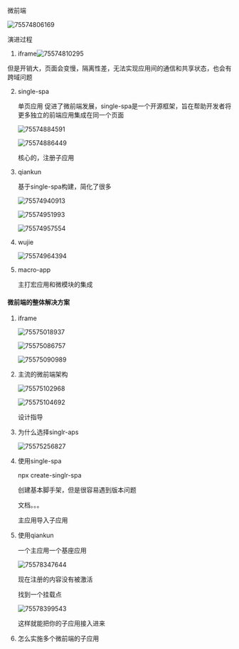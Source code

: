 微前端

![75574806169](C:\Users\zxh\Desktop\前端\前端工程化\微前端.assets\1755748061690.png)



演进过程

1. iframe![75574810295](C:\Users\zxh\Desktop\前端\前端工程化\微前端.assets\1755748102951.png)

但是开销大，页面会变慢，隔离性差，无法实现应用间的通信和共享状态，也会有跨域问题

2. single-spa

   单页应用 促进了微前端发展，single-spa是一个开源框架，旨在帮助开发者将更多独立的前端应用集成在同一个页面

   ![75574884591](C:\Users\zxh\Desktop\前端\前端工程化\微前端.assets\1755748845911.png)

   ![75574886449](C:\Users\zxh\Desktop\前端\前端工程化\微前端.assets\1755748864499.png)

   核心的，注册子应用

3. qiankun

   基于single-spa构建，简化了很多

   ![75574940913](C:\Users\zxh\Desktop\前端\前端工程化\微前端.assets\1755749409139.png)

   ![75574951993](C:\Users\zxh\Desktop\前端\前端工程化\微前端.assets\1755749519939.png)

   ![75574957554](C:\Users\zxh\Desktop\前端\前端工程化\微前端.assets\1755749575540.png)

4. wujie

   ![75574964394](C:\Users\zxh\Desktop\前端\前端工程化\微前端.assets\1755749643941.png)

5. macro-app

   主打宏应用和微模块的集成








####  微前端的整体解决方案

1. iframe

   ![75575018937](C:\Users\zxh\Desktop\前端\前端工程化\微前端.assets\1755750189370.png)

   ![75575086757](C:\Users\zxh\Desktop\前端\前端工程化\微前端.assets\1755750867579.png)

   ![75575090989](C:\Users\zxh\Desktop\前端\前端工程化\微前端.assets\1755750909898.png)

2. 主流的微前端架构

   ![75575102968](C:\Users\zxh\Desktop\前端\前端工程化\微前端.assets\1755751029681.png)

   ![75575104692](C:\Users\zxh\Desktop\前端\前端工程化\微前端.assets\1755751046926.png)

   设计指导

3. 为什么选择singlr-aps

   ![75575256827](C:\Users\zxh\Desktop\前端\前端工程化\微前端.assets\1755752568276.png)

4. 使用single-spa

   npx create-singlr-spa

   创建基本脚手架，但是很容易遇到版本问题

   文档。。。

   主应用导入子应用

5. 使用qiankun

   一个主应用一个基座应用

   ![75578347644](C:\Users\zxh\Desktop\前端\前端工程化\微前端.assets\1755783476447.png)

   现在注册的内容没有被激活

   找到一个挂载点

   ![75578399543](C:\Users\zxh\Desktop\前端\前端工程化\微前端.assets\1755783995433.png)

   这样就能把你的子应用接入进来

6. 怎么实施多个微前端的子应用

   ​

   ​

   ​

   ​